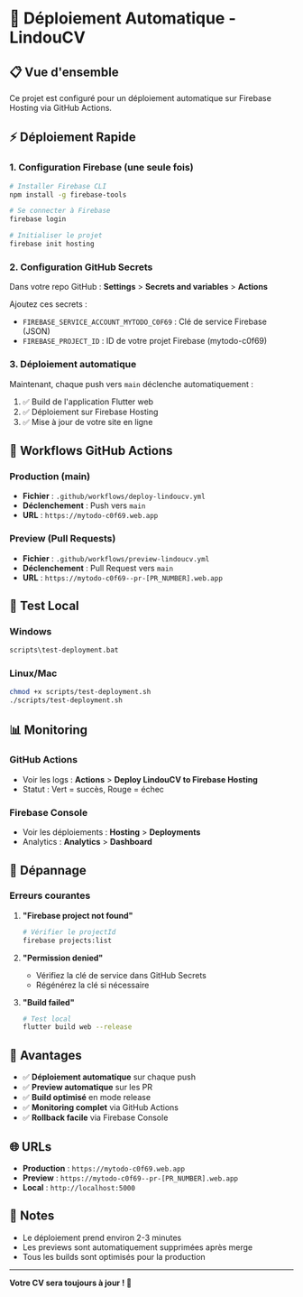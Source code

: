 # 🚀 Déploiement Automatique - LindouCV

## 📋 Vue d'ensemble

Ce projet est configuré pour un déploiement automatique sur Firebase Hosting via GitHub Actions.

## ⚡ Déploiement Rapide

### 1. **Configuration Firebase (une seule fois)**

```bash
# Installer Firebase CLI
npm install -g firebase-tools

# Se connecter à Firebase
firebase login

# Initialiser le projet
firebase init hosting
```

### 2. **Configuration GitHub Secrets**

Dans votre repo GitHub : **Settings** > **Secrets and variables** > **Actions**

Ajoutez ces secrets :
- `FIREBASE_SERVICE_ACCOUNT_MYTODO_C0F69` : Clé de service Firebase (JSON)
- `FIREBASE_PROJECT_ID` : ID de votre projet Firebase (mytodo-c0f69)

### 3. **Déploiement automatique**

Maintenant, chaque push vers `main` déclenche automatiquement :
1. ✅ Build de l'application Flutter web
2. ✅ Déploiement sur Firebase Hosting
3. ✅ Mise à jour de votre site en ligne

## 🔧 Workflows GitHub Actions

### Production (main)
- **Fichier** : `.github/workflows/deploy-lindoucv.yml`
- **Déclenchement** : Push vers `main`
- **URL** : `https://mytodo-c0f69.web.app`

### Preview (Pull Requests)
- **Fichier** : `.github/workflows/preview-lindoucv.yml`
- **Déclenchement** : Pull Request vers `main`
- **URL** : `https://mytodo-c0f69--pr-[PR_NUMBER].web.app`

## 🧪 Test Local

### Windows
```cmd
scripts\test-deployment.bat
```

### Linux/Mac
```bash
chmod +x scripts/test-deployment.sh
./scripts/test-deployment.sh
```

## 📊 Monitoring

### GitHub Actions
- Voir les logs : **Actions** > **Deploy LindouCV to Firebase Hosting**
- Statut : Vert = succès, Rouge = échec

### Firebase Console
- Voir les déploiements : **Hosting** > **Deployments**
- Analytics : **Analytics** > **Dashboard**

## 🔧 Dépannage

### Erreurs courantes

1. **"Firebase project not found"**
   ```bash
   # Vérifier le projectId
   firebase projects:list
   ```

2. **"Permission denied"**
   - Vérifiez la clé de service dans GitHub Secrets
   - Régénérez la clé si nécessaire

3. **"Build failed"**
   ```bash
   # Test local
   flutter build web --release
   ```

## 🎯 Avantages

- ✅ **Déploiement automatique** sur chaque push
- ✅ **Preview automatique** sur les PR
- ✅ **Build optimisé** en mode release
- ✅ **Monitoring complet** via GitHub Actions
- ✅ **Rollback facile** via Firebase Console

## 🌐 URLs

- **Production** : `https://mytodo-c0f69.web.app`
- **Preview** : `https://mytodo-c0f69--pr-[PR_NUMBER].web.app`
- **Local** : `http://localhost:5000`

## 📝 Notes

- Le déploiement prend environ 2-3 minutes
- Les previews sont automatiquement supprimées après merge
- Tous les builds sont optimisés pour la production

---

**Votre CV sera toujours à jour ! 🎉** 